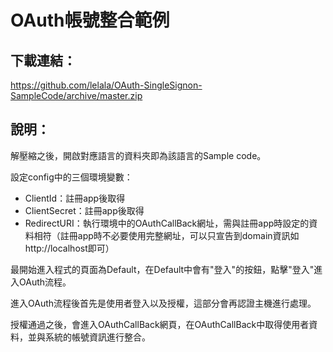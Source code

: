 OAuth帳號整合範例
=======

下載連結：
----
https://github.com/lelala/OAuth-SingleSignon-SampleCode/archive/master.zip

說明：
----
解壓縮之後，開啟對應語言的資料夾即為該語言的Sample code。

設定config中的三個環境變數：
- ClientId：註冊app後取得
- ClientSecret：註冊app後取得
- RedirectURI：執行環境中的OAuthCallBack網址，需與註冊app時設定的資料相符（註冊app時不必要使用完整網址，可以只宣告到domain資訊如http://localhost即可）

最開始進入程式的頁面為Default，在Default中會有"登入"的按鈕，點擊"登入"進入OAuth流程。

進入OAuth流程後首先是使用者登入以及授權，這部分會再認證主機進行處理。

授權通過之後，會進入OAuthCallBack網頁，在OAuthCallBack中取得使用者資料，並與系統的帳號資訊進行整合。
